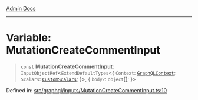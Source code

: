 [Admin Docs](/)

***

# Variable: MutationCreateCommentInput

> `const` **MutationCreateCommentInput**: `InputObjectRef`\<`ExtendDefaultTypes`\<\{ `Context`: [`GraphQLContext`](../../../context/type-aliases/GraphQLContext.md); `Scalars`: [`CustomScalars`](../../../scalars/type-aliases/CustomScalars.md); \}\>, \{ `body?`: `object`[]; \}\>

Defined in: [src/graphql/inputs/MutationCreateCommentInput.ts:10](https://github.com/gautam-divyanshu/talawa-api/blob/84910820371ade6fdca33545b3a0fc1e929731b2/src/graphql/inputs/MutationCreateCommentInput.ts#L10)
